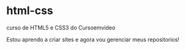# html-css
curso de HTML5 e CSS3 do Cursoemvideo

Estou aprendo a criar sites e agora vou gerenciar meus repositorios!